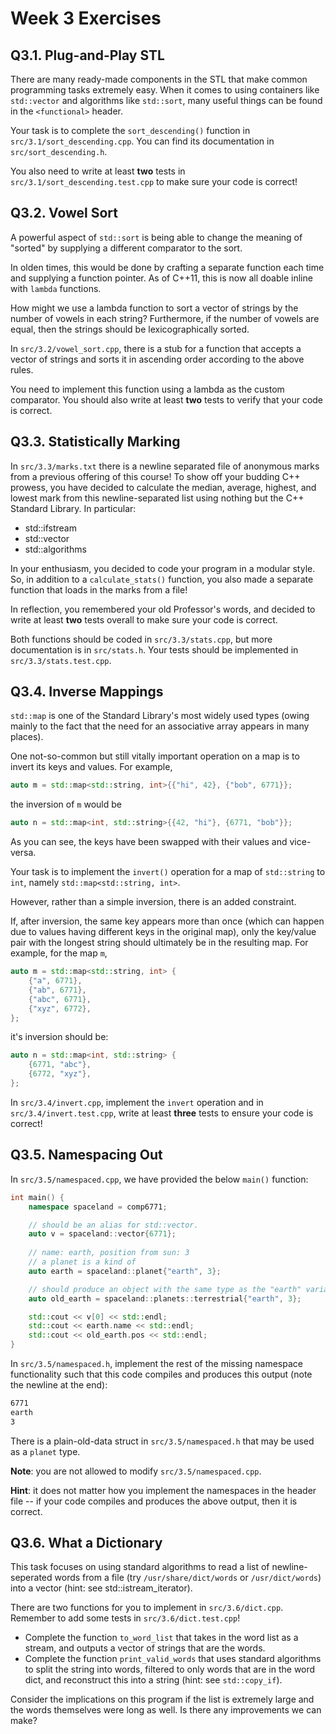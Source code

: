 # Week 3 Exercises

## Q3.1. Plug-and-Play STL

There are many ready-made components in the STL that make common programming tasks extremely easy.
When it comes to using containers like `std::vector` and algorithms like `std::sort`, many useful things can be found in the `<functional>` header.

Your task is to complete the `sort_descending()` function in `src/3.1/sort_descending.cpp`.
You can find its documentation in `src/sort_descending.h`.

You also need to write at least **two** tests in `src/3.1/sort_descending.test.cpp` to make sure your code is correct!

## Q3.2. Vowel Sort

A powerful aspect of `std::sort` is being able to change the meaning of "sorted" by supplying a different comparator to the sort.

In olden times, this would be done by crafting a separate function each time and supplying a function pointer.
As of C++11, this is now all doable inline with `lambda` functions.

How might we use a lambda function to sort a vector of strings by the number of vowels in each string?
Furthermore, if the number of vowels are equal, then the strings should be lexicographically sorted.

In `src/3.2/vowel_sort.cpp`, there is a stub for a function that accepts a vector of strings and sorts it in ascending order according to the above rules.

You need to implement this function using a lambda as the custom comparator.
You should also write at least **two** tests to verify that your code is correct.

## Q3.3. Statistically Marking

In `src/3.3/marks.txt` there is a newline separated file of anonymous marks from a previous offering of this course!
To show off your budding C++ prowess, you have decided to calculate the median, average, highest, and lowest mark from this newline-separated list using nothing but the C++ Standard Library. In particular:

- std::ifstream
- std::vector
- std::algorithms

In your enthusiasm, you decided to code your program in a modular style. So, in addition to a `calculate_stats()` function, you also made a separate function that loads in the marks from a file!

In reflection, you remembered your old Professor's words, and decided to write at least **two** tests overall to make sure your code is correct.

Both functions should be coded in `src/3.3/stats.cpp`, but more documentation is in `src/stats.h`. Your tests should be implemented in `src/3.3/stats.test.cpp`.

## Q3.4. Inverse Mappings

`std::map` is one of the Standard Library's most widely used types (owing mainly to the fact that the need for an associative array appears in many places).

One not-so-common but still vitally important operation on a map is to invert its keys and values.
For example,

```cpp
auto m = std::map<std::string, int>{{"hi", 42}, {"bob", 6771}};
```

the inversion of `m` would be

```cpp
auto n = std::map<int, std::string>{{42, "hi"}, {6771, "bob"}};
```

As you can see, the keys have been swapped with their values and vice-versa.

Your task is to implement the `invert()` operation for a map of `std::string` to `int`, namely `std::map<std::string, int>`.

However, rather than a simple inversion, there is an added constraint.

If, after inversion, the same key appears more than once (which can happen due to values having different keys in the original map), only the key/value pair with the longest string should ultimately be in the resulting map.
For example, for the map `m`,

```cpp
auto m = std::map<std::string, int> {
    {"a", 6771},
    {"ab", 6771},
    {"abc", 6771},
    {"xyz", 6772},
};
```

it's inversion should be:

```cpp
auto n = std::map<int, std::string> {
    {6771, "abc"},
    {6772, "xyz"},
};
```

In `src/3.4/invert.cpp`, implement the `invert` operation and in `src/3.4/invert.test.cpp`, write at least **three** tests to ensure your code is correct!

## Q3.5. Namespacing Out

In `src/3.5/namespaced.cpp`, we have provided the below `main()` function:

```cpp
int main() {
    namespace spaceland = comp6771;

    // should be an alias for std::vector.
    auto v = spaceland::vector{6771};
    
    // name: earth, position from sun: 3
    // a planet is a kind of 
    auto earth = spaceland::planet{"earth", 3};

    // should produce an object with the same type as the "earth" variable above.
    auto old_earth = spaceland::planets::terrestrial{"earth", 3};

    std::cout << v[0] << std::endl;
    std::cout << earth.name << std::endl;
    std::cout << old_earth.pos << std::endl;
}
```

In `src/3.5/namespaced.h`, implement the rest of the missing namespace functionality such that this code compiles and produces this output (note the newline at the end):

```txt
6771
earth
3
```

There is a plain-old-data struct in `src/3.5/namespaced.h` that may be used as a `planet` type.

**Note**: you are not allowed to modify `src/3.5/namespaced.cpp`.

**Hint**: it does not matter how you implement the namespaces in the header file -- if your code compiles and produces the above output, then it is correct.

## Q3.6. What a Dictionary

This task focuses on using standard algorithms to read a list of newline-seperated words from a file (try `/usr/share/dict/words` or `/usr/dict/words`) into a vector (hint: see std::istream_iterator).

There are two functions for you to implement in `src/3.6/dict.cpp`. Remember to add some tests in `src/3.6/dict.test.cpp`!

- Complete the function `to_word_list` that takes in the word list as a stream, and outputs a vector of strings that are the words.
- Complete the function `print_valid_words` that uses standard algorithms to split the string into words, filtered to only words that are in the word dict, and reconstruct this into a string (hint: see `std::copy_if`).

Consider the implications on this program if the list is extremely large and the words themselves were long as well. Is there any improvements we can make?
